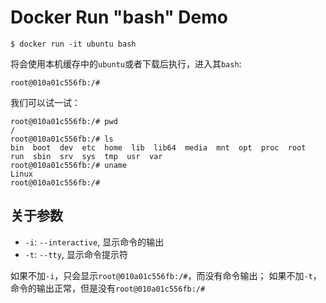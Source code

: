 Docker Run "bash" Demo
======================

```
$ docker run -it ubuntu bash
```

将会使用本机缓存中的`ubuntu`或者下载后执行，进入其`bash`:

```
root@010a01c556fb:/#
```

我们可以试一试：

```
root@010a01c556fb:/# pwd
/
root@010a01c556fb:/# ls
bin  boot  dev  etc  home  lib  lib64  media  mnt  opt  proc  root  run  sbin  srv  sys  tmp  usr  var
root@010a01c556fb:/# uname
Linux
root@010a01c556fb:/#
```

关于参数
----

- `-i`: `--interactive`, 显示命令的输出
- `-t`: `--tty`, 显示命令提示符

如果不加`-i`，只会显示`root@010a01c556fb:/#`，而没有命令输出；
如果不加`-t`，命令的输出正常，但是没有`root@010a01c556fb:/#`

